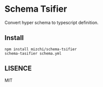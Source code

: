 # Schema Tsifier

Convert hyper schema to typescript definition.

## Install

```
npm install mizchi/schema-tsifier
schema-tasifier schema.yml
```

## LISENCE

MIT
